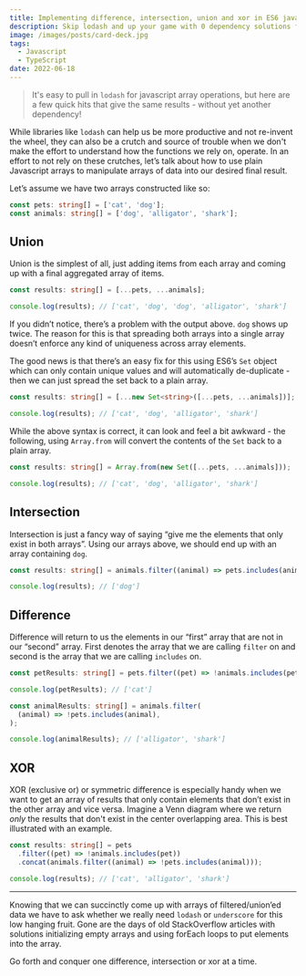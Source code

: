 ```yaml
---
title: Implementing difference, intersection, union and xor in ES6 javascript
description: Skip lodash and up your game with 0 dependency solutions for array filtering, diffing & unioning
image: /images/posts/card-deck.jpg
tags:
  - Javascript
  - TypeScript
date: 2022-06-18
---
```


> It's easy to pull in `lodash` for javascript array operations, but here are a few quick hits that give the same results - without yet another dependency!

While libraries like `lodash` can help us be more productive and not re-invent the wheel, they can also be a crutch and source of trouble when we don't make the effort to understand how the functions we rely on, operate. In an effort to not rely on these crutches, let’s talk about how to use plain Javascript arrays to manipulate arrays of data into our desired final result.

Let’s assume we have two arrays constructed like so:

```typescript
const pets: string[] = ['cat', 'dog'];
const animals: string[] = ['dog', 'alligator', 'shark'];
```

## Union

Union is the simplest of all, just adding items from each array and coming up with a final aggregated array of items.

```typescript
const results: string[] = [...pets, ...animals];

console.log(results); // ['cat', 'dog', 'dog', 'alligator', 'shark']
```

If you didn’t notice, there’s a problem with the output above. `dog` shows up twice. The reason for this is that spreading both arrays into a single array doesn’t enforce any kind of uniqueness across array elements.

The good news is that there’s an easy fix for this using ES6’s `Set` object which can only contain unique values and will automatically de-duplicate - then we can just spread the set back to a plain array.

```typescript
const results: string[] = [...new Set<string>([...pets, ...animals])];

console.log(results); // ['cat', 'dog', 'alligator', 'shark']
```

While the above syntax is correct, it can look and feel a bit awkward - the following, using `Array.from` will convert the contents of the `Set` back to a plain array.

```typescript
const results: string[] = Array.from(new Set([...pets, ...animals]));

console.log(results); // ['cat', 'dog', 'alligator', 'shark']
```

## Intersection

Intersection is just a fancy way of saying “give me the elements that only exist in both arrays”. Using our arrays above, we should end up with an array containing `dog`.

```typescript
const results: string[] = animals.filter((animal) => pets.includes(animal));

console.log(results); // ['dog']
```

## Difference

Difference will return to us the elements in our “first” array that are not in our “second” array. First denotes the array that we are calling `filter` on and second is the array that we are calling `includes` on.

```typescript
const petResults: string[] = pets.filter((pet) => !animals.includes(pet));

console.log(petResults); // ['cat']

const animalResults: string[] = animals.filter(
  (animal) => !pets.includes(animal),
);

console.log(animalResults); // ['alligator', 'shark']
```

## XOR

XOR (exclusive or) or symmetric difference is especially handy when we want to get an array of results that only contain elements that don’t exist in the other array and vice versa. Imagine a Venn diagram where we return _only_ the results that don't exist in the center overlapping area. This is best illustrated with an example.

```typescript
const results: string[] = pets
  .filter((pet) => !animals.includes(pet))
  .concat(animals.filter((animal) => !pets.includes(animal)));

console.log(results); // ['cat', 'alligator', 'shark']
```

---

Knowing that we can succinctly come up with arrays of filtered/union’ed data we have to ask whether we really need `lodash` or `underscore` for this low hanging fruit. Gone are the days of old StackOverflow articles with solutions initializing empty arrays and using forEach loops to put elements into the array.

Go forth and conquer one difference, intersection or xor at a time.

